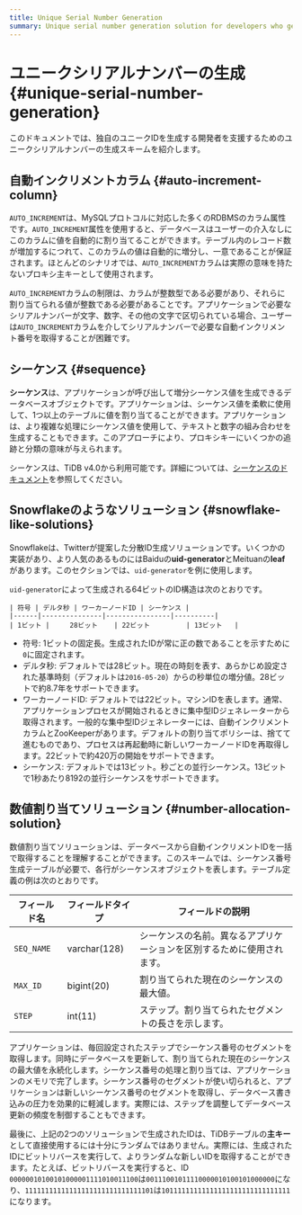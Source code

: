 ```yaml
---
title: Unique Serial Number Generation
summary: Unique serial number generation solution for developers who generate their own unique IDs.
---
```


# ユニークシリアルナンバーの生成 {#unique-serial-number-generation}

このドキュメントでは、独自のユニークIDを生成する開発者を支援するためのユニークシリアルナンバーの生成スキームを紹介します。

## 自動インクリメントカラム {#auto-increment-column}

`AUTO_INCREMENT`は、MySQLプロトコルに対応した多くのRDBMSのカラム属性です。`AUTO_INCREMENT`属性を使用すると、データベースはユーザーの介入なしにこのカラムに値を自動的に割り当てることができます。テーブル内のレコード数が増加するにつれて、このカラムの値は自動的に増分し、一意であることが保証されます。ほとんどのシナリオでは、`AUTO_INCREMENT`カラムは実際の意味を持たないプロキシ主キーとして使用されます。

`AUTO_INCREMENT`カラムの制限は、カラムが整数型である必要があり、それらに割り当てられる値が整数である必要があることです。アプリケーションで必要なシリアルナンバーが文字、数字、その他の文字で区切られている場合、ユーザーは`AUTO_INCREMENT`カラムを介してシリアルナンバーで必要な自動インクリメント番号を取得することが困難です。

## シーケンス {#sequence}

**シーケンス**は、アプリケーションが呼び出して増分シーケンス値を生成できるデータベースオブジェクトです。アプリケーションは、シーケンス値を柔軟に使用して、1つ以上のテーブルに値を割り当てることができます。アプリケーションは、より複雑な処理にシーケンス値を使用して、テキストと数字の組み合わせを生成することもできます。このアプローチにより、プロキシキーにいくつかの追跡と分類の意味が与えられます。

シーケンスは、TiDB v4.0から利用可能です。詳細については、[シーケンスのドキュメント](/sql-statements/sql-statement-create-sequence.md#create-sequence)を参照してください。

## Snowflakeのようなソリューション {#snowflake-like-solutions}

Snowflakeは、Twitterが提案した分散ID生成ソリューションです。いくつかの実装があり、より人気のあるものにはBaiduの**uid-generator**とMeituanの**leaf**があります。このセクションでは、`uid-generator`を例に使用します。

`uid-generator`によって生成される64ビットのID構造は次のとおりです。

    | 符号 | デルタ秒 | ワーカーノードID | シーケンス |
    |------|---------------|----------------|----------|
    | 1ビット |     28ビット    | 22ビット         | 13ビット   |

- 符号: 1ビットの固定長。生成されたIDが常に正の数であることを示すために`0`に固定されます。
- デルタ秒: デフォルトでは28ビット。現在の時刻を表す、あらかじめ設定された基準時刻（デフォルトは`2016-05-20`）からの秒単位の増分値。28ビットで約8.7年をサポートできます。
- ワーカーノードID: デフォルトでは22ビット。マシンIDを表します。通常、アプリケーションプロセスが開始されるときに集中型IDジェネレーターから取得されます。一般的な集中型IDジェネレーターには、自動インクリメントカラムとZooKeeperがあります。デフォルトの割り当てポリシーは、捨てて進むものであり、プロセスは再起動時に新しいワーカーノードIDを再取得します。22ビットで約420万の開始をサポートできます。
- シーケンス: デフォルトでは13ビット。秒ごとの並行シーケンス。13ビットで1秒あたり8192の並行シーケンスをサポートできます。

## 数値割り当てソリューション {#number-allocation-solution}

数値割り当てソリューションは、データベースから自動インクリメントIDを一括で取得することを理解することができます。このスキームでは、シーケンス番号生成テーブルが必要で、各行がシーケンスオブジェクトを表します。テーブル定義の例は次のとおりです。

| フィールド名     | フィールドタイプ     | フィールドの説明                            |
| ---------- | ------------ | ----------------------------------- |
| `SEQ_NAME` | varchar(128) | シーケンスの名前。異なるアプリケーションを区別するために使用されます。 |
| `MAX_ID`   | bigint(20)   | 割り当てられた現在のシーケンスの最大値。                |
| `STEP`     | int(11)      | ステップ。割り当てられたセグメントの長さを示します。          |

アプリケーションは、毎回設定されたステップでシーケンス番号のセグメントを取得します。同時にデータベースを更新して、割り当てられた現在のシーケンスの最大値を永続化します。シーケンス番号の処理と割り当ては、アプリケーションのメモリで完了します。シーケンス番号のセグメントが使い切られると、アプリケーションは新しいシーケンス番号のセグメントを取得し、データベース書き込みの圧力を効果的に軽減します。実際には、ステップを調整してデータベース更新の頻度を制御することもできます。

最後に、上記の2つのソリューションで生成されたIDは、TiDBテーブルの**主キー**として直接使用するには十分にランダムではありません。実際には、生成されたIDにビットリバースを実行して、よりランダムな新しいIDを取得することができます。たとえば、ビットリバースを実行すると、ID `00000010100101000001111010011100`は`00111001011110000010100101000000`になり、`11111111111111111111111111111101`は`10111111111111111111111111111111`になります。
